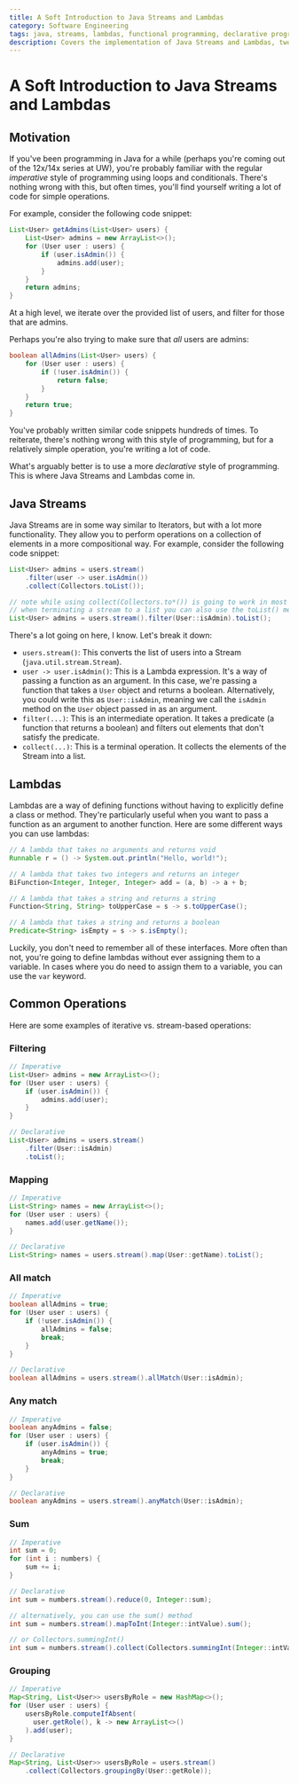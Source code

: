 ```yaml
---
title: A Soft Introduction to Java Streams and Lambdas
category: Software Engineering
tags: java, streams, lambdas, functional programming, declarative programming, collections, filtering, iteration
description: Covers the implementation of Java Streams and Lambdas, two key features that enable functional and declarative programming in Java. Discusses the motivation for these constructs, their usage in common operations like filtering, mapping, aggregation, and grouping of data from Java collections. Provides a high-level overview of the core concepts and capabilities of Streams and Lambdas, highlighting their role in simplifying complex data processing tasks in a concise and expressive manner.
---
```


# A Soft Introduction to Java Streams and Lambdas

## Motivation

If you've been programming in Java for a while (perhaps you're coming out of the 12x/14x series at UW), you're probably familiar with the regular *imperative* style of programming using loops and conditionals. There's nothing wrong with this, but often times, you'll find yourself writing a lot of code for simple operations.

For example, consider the following code snippet:

```java
List<User> getAdmins(List<User> users) {
    List<User> admins = new ArrayList<>();
    for (User user : users) {
        if (user.isAdmin()) {
            admins.add(user);
        }
    }
    return admins;
}
```

At a high level, we iterate over the provided list of users, and filter for those that are admins.

Perhaps you're also trying to make sure that *all* users are admins:

```java
boolean allAdmins(List<User> users) {
    for (User user : users) {
        if (!user.isAdmin()) {
            return false;
        }
    }
    return true;
}
```

You've probably written similar code snippets hundreds of times. To reiterate, there's nothing wrong with this style of programming, but for a relatively simple operation, you're writing a lot of code.

What's arguably better is to use a more *declarative* style of programming. This is where Java Streams and Lambdas come in.

## Java Streams

Java Streams are in some way similar to Iterators, but with a lot more functionality. They allow you to perform operations on a collection of elements in a more compositional way. For example, consider the following code snippet:

```java
List<User> admins = users.stream()
    .filter(user -> user.isAdmin())
    .collect(Collectors.toList());

// note while using collect(Collectors.to*()) is going to work in most cases,
// when terminating a stream to a list you can also use the toList() method
List<User> admins = users.stream().filter(User::isAdmin).toList();
```

There's a lot going on here, I know. Let's break it down:

- `users.stream()`: This converts the list of users into a Stream (`java.util.stream.Stream`).
- `user -> user.isAdmin()`: This is a Lambda expression. It's a way of passing a function as an argument. In this case, we're passing a function that takes a `User` object and returns a boolean. Alternatively, you could write this as `User::isAdmin`, meaning we call the `isAdmin` method on the `User` object passed in as an argument.
- `filter(...)`: This is an intermediate operation. It takes a predicate (a function that returns a boolean) and filters out elements that don't satisfy the predicate.
- `collect(...)`: This is a terminal operation. It collects the elements of the Stream into a list.

## Lambdas

Lambdas are a way of defining functions without having to explicitly define a class or method. They're particularly useful when you want to pass a function as an argument to another function. Here are some different ways you can use lambdas:

```java
// A lambda that takes no arguments and returns void
Runnable r = () -> System.out.println("Hello, world!");

// A lambda that takes two integers and returns an integer
BiFunction<Integer, Integer, Integer> add = (a, b) -> a + b;

// A lambda that takes a string and returns a string
Function<String, String> toUpperCase = s -> s.toUpperCase();

// A lambda that takes a string and returns a boolean
Predicate<String> isEmpty = s -> s.isEmpty();
```

Luckily, you don't need to remember all of these interfaces. More often than not, you're going to define lambdas without ever assigning them to a variable. In cases where you do need to assign them to a variable, you can use the `var` keyword.

## Common Operations

Here are some examples of iterative vs. stream-based operations:

### Filtering

```java
// Imperative
List<User> admins = new ArrayList<>();
for (User user : users) {
    if (user.isAdmin()) {
        admins.add(user);
    }
}

// Declarative
List<User> admins = users.stream()
    .filter(User::isAdmin)
    .toList();
```

### Mapping

```java
// Imperative
List<String> names = new ArrayList<>();
for (User user : users) {
    names.add(user.getName());
}

// Declarative
List<String> names = users.stream().map(User::getName).toList();
```

### All match

```java
// Imperative
boolean allAdmins = true;
for (User user : users) {
    if (!user.isAdmin()) {
        allAdmins = false;
        break;
    }
}

// Declarative
boolean allAdmins = users.stream().allMatch(User::isAdmin);
```

### Any match

```java
// Imperative
boolean anyAdmins = false;
for (User user : users) {
    if (user.isAdmin()) {
        anyAdmins = true;
        break;
    }
}

// Declarative
boolean anyAdmins = users.stream().anyMatch(User::isAdmin);
```

### Sum

```java
// Imperative
int sum = 0;
for (int i : numbers) {
    sum += i;
}

// Declarative
int sum = numbers.stream().reduce(0, Integer::sum);

// alternatively, you can use the sum() method
int sum = numbers.stream().mapToInt(Integer::intValue).sum();

// or Collectors.summingInt()
int sum = numbers.stream().collect(Collectors.summingInt(Integer::intValue));

```

### Grouping

```java
// Imperative
Map<String, List<User>> usersByRole = new HashMap<>();
for (User user : users) {
    usersByRole.computeIfAbsent(
      user.getRole(), k -> new ArrayList<>()
    ).add(user);
}

// Declarative
Map<String, List<User>> usersByRole = users.stream()
    .collect(Collectors.groupingBy(User::getRole));
```

